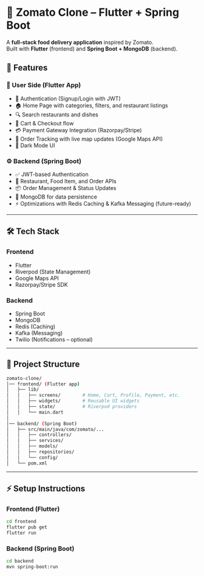# 🍴 Zomato Clone – Flutter + Spring Boot

A **full-stack food delivery application** inspired by Zomato.  
Built with **Flutter** (frontend) and **Spring Boot + MongoDB** (backend).

## 🚀 Features

### 👤 User Side (Flutter App)
- 🔐 Authentication (Signup/Login with JWT)
- 🏠 Home Page with categories, filters, and restaurant listings
- 🔍 Search restaurants and dishes
- 🛒 Cart & Checkout flow
- 💳 Payment Gateway Integration (Razorpay/Stripe)
- 📍 Order Tracking with live map updates (Google Maps API)
- 🌙 Dark Mode UI

### ⚙️ Backend (Spring Boot)
- ✅ JWT-based Authentication
- 🍔 Restaurant, Food Item, and Order APIs
- 📦 Order Management & Status Updates
- 💾 MongoDB for data persistence
- ⚡ Optimizations with Redis Caching & Kafka Messaging (future-ready)

---

## 🛠️ Tech Stack

### Frontend
- Flutter
- Riverpod (State Management)
- Google Maps API
- Razorpay/Stripe SDK

### Backend
- Spring Boot
- MongoDB
- Redis (Caching)
- Kafka (Messaging)
- Twilio (Notifications – optional)

---

## 📂 Project Structure

```bash
zomato-clone/
│── frontend/ (Flutter app)
│   ├── lib/
│   │   ├── screens/        # Home, Cart, Profile, Payment, etc.
│   │   ├── widgets/        # Reusable UI widgets
│   │   ├── state/          # Riverpod providers
│   │   └── main.dart
│
│── backend/ (Spring Boot)
│   ├── src/main/java/com/zomato/...
│   │   ├── controllers/
│   │   ├── services/
│   │   ├── models/
│   │   ├── repositories/
│   │   └── config/
│   └── pom.xml

```

---

## ⚡ Setup Instructions

### Frontend (Flutter)
```bash
cd frontend
flutter pub get
flutter run
```
### Backend (Spring Boot)
```bash
cd backend
mvn spring-boot:run
```
